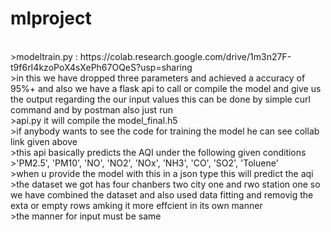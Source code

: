 # mlproject
<br>
>modeltrain.py : https://colab.research.google.com/drive/1m3n27F-t9f6rI4kzoPoX4sXePh67OQeS?usp=sharing<br>
>in this we have dropped three parameters and achieved a accuracy of 95%+ and also we have a flask api to call or compile the model and give us the output regarding the our input values this can be done by simple curl command and by postman also just run <br>
>api.py it will compile the model_final.h5<br>
>if anybody wants to see the code for training the model he can see collab link given above<br>
>this api basically predicts the AQI under the following given conditions <br>
>'PM2.5', 'PM10', 'NO', 'NO2', 'NOx', 'NH3', 'CO', 'SO2', 'Toluene'<br>
>when u provide the model with this in a json type this will predict the aqi <br>
>the dataset we got has four chanbers two city one and rwo station one so we have combined the dataset and also used data fitting and removig the exta or empty rows amking it more effcient in its own manner <br>
>the manner for input must be same<br>
